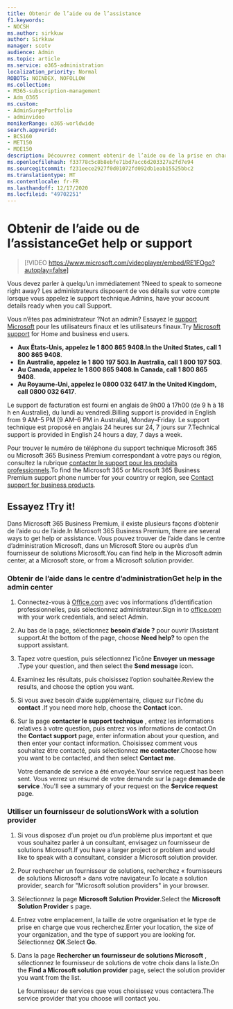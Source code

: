 ```yaml
---
title: Obtenir de l’aide ou de l’assistance
f1.keywords:
- NOCSH
ms.author: sirkkuw
author: Sirkkuw
manager: scotv
audience: Admin
ms.topic: article
ms.service: o365-administration
localization_priority: Normal
ROBOTS: NOINDEX, NOFOLLOW
ms.collection:
- M365-subscription-management
- Adm_O365
ms.custom:
- AdminSurgePortfolio
- adminvideo
monikerRange: o365-worldwide
search.appverid:
- BCS160
- MET150
- MOE150
description: Découvrez comment obtenir de l’aide ou de la prise en charge de l’administrateur dans Microsoft 365 Business Premium.
ms.openlocfilehash: f33778c5c8b8ebfe71bd7acc6d203327a2fd7e94
ms.sourcegitcommit: f231eece2927f0d01072fd092db1eab15525bbc2
ms.translationtype: MT
ms.contentlocale: fr-FR
ms.lasthandoff: 12/17/2020
ms.locfileid: "49702251"
---
```

# <a name="get-help-or-support"></a><span data-ttu-id="f9f6d-103">Obtenir de l’aide ou de l’assistance</span><span class="sxs-lookup"><span data-stu-id="f9f6d-103">Get help or support</span></span>

> [!VIDEO https://www.microsoft.com/videoplayer/embed/RE1FOgo?autoplay=false]

<span data-ttu-id="f9f6d-104">Vous devez parler à quelqu’un immédiatement ?</span><span class="sxs-lookup"><span data-stu-id="f9f6d-104">Need to speak to someone right away?</span></span> <span data-ttu-id="f9f6d-105">Les administrateurs disposent de vos détails sur votre compte lorsque vous appelez le support technique.</span><span class="sxs-lookup"><span data-stu-id="f9f6d-105">Admins, have your account details ready when you call Support.</span></span>

<span data-ttu-id="f9f6d-106">Vous n’êtes pas administrateur ?</span><span class="sxs-lookup"><span data-stu-id="f9f6d-106">Not an admin?</span></span> <span data-ttu-id="f9f6d-107">Essayez le [support Microsoft](https://go.microsoft.com/fwlink/?linkid=860695) pour les utilisateurs finaux et les utilisateurs finaux.</span><span class="sxs-lookup"><span data-stu-id="f9f6d-107">Try [Microsoft support](https://go.microsoft.com/fwlink/?linkid=860695) for Home and business end users.</span></span>

- <span data-ttu-id="f9f6d-108">**Aux États-Unis, appelez le 1 800 865 9408**.</span><span class="sxs-lookup"><span data-stu-id="f9f6d-108">**In the United States, call 1 800 865 9408**.</span></span>
- <span data-ttu-id="f9f6d-109">**En Australie, appelez le 1 800 197 503**.</span><span class="sxs-lookup"><span data-stu-id="f9f6d-109">**In Australia, call 1 800 197 503**.</span></span>
- <span data-ttu-id="f9f6d-110">**Au Canada, appelez le 1 800 865 9408**.</span><span class="sxs-lookup"><span data-stu-id="f9f6d-110">**In Canada, call 1 800 865 9408**.</span></span>
- <span data-ttu-id="f9f6d-111">**Au Royaume-Uni, appelez le 0800 032 6417**.</span><span class="sxs-lookup"><span data-stu-id="f9f6d-111">**In the United Kingdom, call 0800 032 6417**.</span></span>

<span data-ttu-id="f9f6d-112">Le support de facturation est fourni en anglais de 9h00 à 17h00 (de 9 h à 18 h en Australie), du lundi au vendredi.</span><span class="sxs-lookup"><span data-stu-id="f9f6d-112">Billing support is provided in English from 9 AM–5 PM (9 AM–6 PM in Australia), Monday–Friday.</span></span>
<span data-ttu-id="f9f6d-113">Le support technique est proposé en anglais 24 heures sur 24, 7 jours sur 7.</span><span class="sxs-lookup"><span data-stu-id="f9f6d-113">Technical support is provided in English 24 hours a day, 7 days a week.</span></span>

<span data-ttu-id="f9f6d-114">Pour trouver le numéro de téléphone du support technique Microsoft 365 ou Microsoft 365 Business Premium correspondant à votre pays ou région, consultez la rubrique [contacter le support pour les produits professionnels](https://support.microsoft.com/office/32a17ca7-6fa0-4870-8a8d-e25ba4ccfd4b).</span><span class="sxs-lookup"><span data-stu-id="f9f6d-114">To find the Microsoft 365 or Microsoft 365 Business Premium support phone number for your country or region, see [Contact support for business products](https://support.microsoft.com/office/32a17ca7-6fa0-4870-8a8d-e25ba4ccfd4b).</span></span>

## <a name="try-it"></a><span data-ttu-id="f9f6d-115">Essayez !</span><span class="sxs-lookup"><span data-stu-id="f9f6d-115">Try it!</span></span>

<span data-ttu-id="f9f6d-116">Dans Microsoft 365 Business Premium, il existe plusieurs façons d’obtenir de l’aide ou de l’aide.</span><span class="sxs-lookup"><span data-stu-id="f9f6d-116">In Microsoft 365 Business Premium, there are several ways to get help or assistance.</span></span> <span data-ttu-id="f9f6d-117">Vous pouvez trouver de l’aide dans le centre d’administration Microsoft, dans un Microsoft Store ou auprès d’un fournisseur de solutions Microsoft.</span><span class="sxs-lookup"><span data-stu-id="f9f6d-117">You can find help in the Microsoft admin center, at a Microsoft store, or from a Microsoft solution provider.</span></span>

### <a name="get-help-in-the-admin-center"></a><span data-ttu-id="f9f6d-118">Obtenir de l’aide dans le centre d’administration</span><span class="sxs-lookup"><span data-stu-id="f9f6d-118">Get help in the admin center</span></span>

1. <span data-ttu-id="f9f6d-119">Connectez-vous à [Office.com](https://office.com) avec vos informations d’identification professionnelles, puis sélectionnez administrateur.</span><span class="sxs-lookup"><span data-stu-id="f9f6d-119">Sign in to [office.com](https://office.com) with your work credentials, and select Admin.</span></span>
1. <span data-ttu-id="f9f6d-120">Au bas de la page, sélectionnez **besoin d’aide ?** pour ouvrir l’Assistant support.</span><span class="sxs-lookup"><span data-stu-id="f9f6d-120">At the bottom of the page, choose **Need help?** to open the support assistant.</span></span>
1. <span data-ttu-id="f9f6d-121">Tapez votre question, puis sélectionnez l’icône **Envoyer un message** .</span><span class="sxs-lookup"><span data-stu-id="f9f6d-121">Type your question, and then select the **Send message** icon.</span></span>
1. <span data-ttu-id="f9f6d-122">Examinez les résultats, puis choisissez l’option souhaitée.</span><span class="sxs-lookup"><span data-stu-id="f9f6d-122">Review the results, and choose the option you want.</span></span>
1. <span data-ttu-id="f9f6d-123">Si vous avez besoin d’aide supplémentaire, cliquez sur l’icône du **contact** .</span><span class="sxs-lookup"><span data-stu-id="f9f6d-123">If you need more help, choose the **Contact** icon.</span></span>
1. <span data-ttu-id="f9f6d-124">Sur la page **contacter le support technique** , entrez les informations relatives à votre question, puis entrez vos informations de contact.</span><span class="sxs-lookup"><span data-stu-id="f9f6d-124">On the **Contact support** page, enter information about your question, and then enter your contact information.</span></span> <span data-ttu-id="f9f6d-125">Choisissez comment vous souhaitez être contacté, puis sélectionnez **me contacter**.</span><span class="sxs-lookup"><span data-stu-id="f9f6d-125">Choose how you want to be contacted, and then select **Contact me**.</span></span>

    <span data-ttu-id="f9f6d-126">Votre demande de service a été envoyée.</span><span class="sxs-lookup"><span data-stu-id="f9f6d-126">Your service request has been sent.</span></span> <span data-ttu-id="f9f6d-127">Vous verrez un résumé de votre demande sur la page **demande de service** .</span><span class="sxs-lookup"><span data-stu-id="f9f6d-127">You'll see a summary of your request on the **Service request** page.</span></span>

### <a name="work-with-a-solution-provider"></a><span data-ttu-id="f9f6d-128">Utiliser un fournisseur de solutions</span><span class="sxs-lookup"><span data-stu-id="f9f6d-128">Work with a solution provider</span></span>

1. <span data-ttu-id="f9f6d-129">Si vous disposez d’un projet ou d’un problème plus important et que vous souhaitez parler à un consultant, envisagez un fournisseur de solutions Microsoft.</span><span class="sxs-lookup"><span data-stu-id="f9f6d-129">If you have a larger project or problem and would like to speak with a consultant, consider a Microsoft solution provider.</span></span>
1. <span data-ttu-id="f9f6d-130">Pour rechercher un fournisseur de solutions, recherchez « fournisseurs de solutions Microsoft » dans votre navigateur.</span><span class="sxs-lookup"><span data-stu-id="f9f6d-130">To locate a solution provider, search for "Microsoft solution providers" in your browser.</span></span>
1. <span data-ttu-id="f9f6d-131">Sélectionnez la page **Microsoft Solution Provider**.</span><span class="sxs-lookup"><span data-stu-id="f9f6d-131">Select the **Microsoft Solution Provider** s page.</span></span>
1. <span data-ttu-id="f9f6d-132">Entrez votre emplacement, la taille de votre organisation et le type de prise en charge que vous recherchez.</span><span class="sxs-lookup"><span data-stu-id="f9f6d-132">Enter your location, the size of your organization, and the type of support you are looking for.</span></span> <span data-ttu-id="f9f6d-133">Sélectionnez **OK**.</span><span class="sxs-lookup"><span data-stu-id="f9f6d-133">Select **Go**.</span></span>
1. <span data-ttu-id="f9f6d-134">Dans la page **Rechercher un fournisseur de solutions Microsoft** , sélectionnez le fournisseur de solutions de votre choix dans la liste.</span><span class="sxs-lookup"><span data-stu-id="f9f6d-134">On the **Find a Microsoft solution provider** page, select the solution provider you want from the list.</span></span>

    <span data-ttu-id="f9f6d-135">Le fournisseur de services que vous choisissez vous contactera.</span><span class="sxs-lookup"><span data-stu-id="f9f6d-135">The service provider that you choose will contact you.</span></span>
